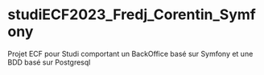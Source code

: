 # studiECF2023_Fredj_Corentin_Symfony
Projet ECF pour Studi comportant un BackOffice basé sur Symfony et une BDD basé sur Postgresql
